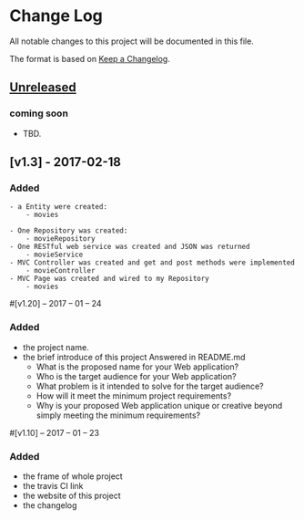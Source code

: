 # Change Log
All notable changes to this project will be documented in this file.

The format is based on [Keep a Changelog](http://keepachangelog.com/).

## [Unreleased]
### coming soon
- TBD.

## [v1.3] - 2017-02-18
### Added

    - a Entity were created: 
        - movies
        
    - One Repository was created: 
        - movieRepository
    - One RESTful web service was created and JSON was returned
        - movieService
    - MVC Controller was created and get and post methods were implemented
        - movieController
    - MVC Page was created and wired to my Repository
        - movies
        
#[v1.20] – 2017 – 01 – 24
### Added
-	the project name.
-	the brief introduce of this project 
 Answered in README.md
    - What is the proposed name for your Web application?
    - Who is the target audience for your Web application?
    - What problem is it intended to solve for the target audience?
    - How will it meet the minimum project requirements?
    - Why is your proposed Web application unique or creative beyond simply meeting the minimum requirements?

#[v1.10] – 2017 – 01 – 23
### Added
-	the frame of whole project
-	the travis CI link
-	the website of this project
-	the changelog 



[Unreleased]: https://github.com/infsci2560sp17/full-stack-web-Hannah0108/compare/v1.30...HEAD
[1.3]: https://github.com/infsci2560sp17/full-stack-web-LeMU-Haruka/compare/1.20...1.30
[v1.2]: https://github.com/infsci2560sp17/full-stack-web-Hannah0108/compare/v1.10...v1.20
[v1.1]: https://github.com/infsci2560sp17/full-stack-web-BriHannah0108/compare/...v1.10
